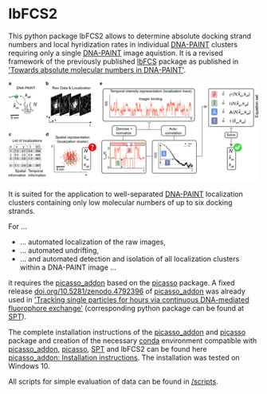 [dna-paint]:https://www.nature.com/articles/nprot.2017.024
[lbfcs-git]: https://github.com/schwille-paint/lbFCS
[lbfcs-paper]: https://pubs.acs.org/doi/abs/10.1021/acs.nanolett.9b03546
[conda]:https://docs.conda.io/projects/conda/en/latest/user-guide/getting-started.html
[picasso]: https://github.com/jungmannlab/picasso
[picasso_addon-git]: https://github.com/schwille-paint/picasso_addon
[picasso_addon-doi]: https://doi.org/10.5281/zenodo.4792396
[picasso_addon-installation]: https://picasso-addon.readthedocs.io/en/latest/installation.html
[spt-git]: https://github.com/schwille-paint/SPT
[spt-paper]: https://www.nature.com/articles/s41467-021-24223-4

<!--- Comments -->

# lbFCS2

This python package lbFCS2 allows to determine absolute docking strand numbers and local hyridization rates
in individual [DNA-PAINT][dna-paint] clusters requiring only a single [DNA-PAINT][dna-paint] image aquistion.
It is a revised framework of the previously published [lbFCS][lbfcs-git] package 
as published in ['Towards absolute molecular numbers in DNA-PAINT'][lbfcs-paper].

<img src="/docs/figures/fig01.png" alt="principle" width="1000">

It is suited for the application to well-separated [DNA-PAINT][dna-paint] localization clusters containing only low 
molecular numbers of up to six docking strands.

For ... 
* ... automated localization of the raw images,
* ... automated undrifting,
* ... and automated detection and isolation of all localization clusters within a DNA-PAINT image ...

it requires the [picasso_addon][picasso_addon-git] based on the [picasso][picasso] package.
A fixed release [doi.org/10.5281/zenodo.4792396][picasso_addon-doi] of [picasso_addon][picasso_addon-git] 
was already used in ['Tracking single particles for hours via continuous DNA-mediated fluorophore exchange'][spt-paper]
(corresponding python package can be found at [SPT][spt-git]).

The complete installation instructions of the [picasso_addon][picasso_addon-git] and [picasso][picasso] package 
and creation of the necessary [conda][conda] environment compatible with [picasso_addon][picasso_addon-git],
[picasso][picasso], [SPT][spt-git] and lbFCS2 can be found here [picasso_addon: Installation instructions][picasso_addon-installation].
The installation was tested on Windows 10.

All scripts for simple evaluation of data can be found in [/scripts](/scripts/).



